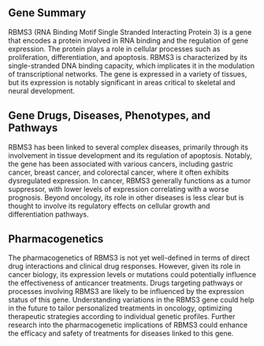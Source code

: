 ## Gene Summary
RBMS3 (RNA Binding Motif Single Stranded Interacting Protein 3) is a gene that encodes a protein involved in RNA binding and the regulation of gene expression. The protein plays a role in cellular processes such as proliferation, differentiation, and apoptosis. RBMS3 is characterized by its single-stranded DNA binding capacity, which implicates it in the modulation of transcriptional networks. The gene is expressed in a variety of tissues, but its expression is notably significant in areas critical to skeletal and neural development.

## Gene Drugs, Diseases, Phenotypes, and Pathways
RBMS3 has been linked to several complex diseases, primarily through its involvement in tissue development and its regulation of apoptosis. Notably, the gene has been associated with various cancers, including gastric cancer, breast cancer, and colorectal cancer, where it often exhibits dysregulated expression. In cancer, RBMS3 generally functions as a tumor suppressor, with lower levels of expression correlating with a worse prognosis. Beyond oncology, its role in other diseases is less clear but is thought to involve its regulatory effects on cellular growth and differentiation pathways.

## Pharmacogenetics
The pharmacogenetics of RBMS3 is not yet well-defined in terms of direct drug interactions and clinical drug responses. However, given its role in cancer biology, its expression levels or mutations could potentially influence the effectiveness of anticancer treatments. Drugs targeting pathways or processes involving RBMS3 are likely to be influenced by the expression status of this gene. Understanding variations in the RBMS3 gene could help in the future to tailor personalized treatments in oncology, optimizing therapeutic strategies according to individual genetic profiles. Further research into the pharmacogenetic implications of RBMS3 could enhance the efficacy and safety of treatments for diseases linked to this gene.